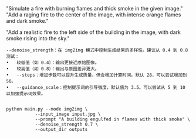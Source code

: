 "Simulate a fire with burning flames and thick smoke in the given image."
"Add a raging fire to the center of the image, with intense orange flames and dark smoke."

"Add a realistic fire to the left side of the building in the image, with dark smoke rising into the sky."


	--denoise_strength：在 img2img 模式中控制生成结果的多样性。建议从 0.4 到 0.8 测试：
	•	较低值（如 0.4）：输出更接近原始图像。
	•	较高值（如 0.8）：输出与原图差异更大。
	•	--steps：增加步数可以提升生成质量，但会增加计算时间。默认 28，可以尝试增加到 50。
	•	--guidance_scale：控制提示词的引导强度，默认值为 3.5。可以尝试从 5 到 10 以加强提示词效果。


    python main.py --mode img2img \
               --input_image input.jpg \
               --prompt "A building engulfed in flames with thick smoke" \
               --denoise_strength 0.7 \
               --output_dir outputs